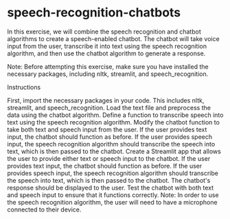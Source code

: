 # speech-recognition-chatbots

In this exercise, we will combine the speech recognition and chatbot algorithms to create a speech-enabled chatbot. The chatbot will take voice input from the user, transcribe it into text using the speech recognition algorithm, and then use the chatbot algorithm to generate a response.

Note: Before attempting this exercise, make sure you have installed the necessary packages, including nltk, streamlit, and speech_recognition.


Instructions

First, import the necessary packages in your code. This includes nltk, streamlit, and speech_recognition.
Load the text file and preprocess the data using the chatbot algorithm.
Define a function to transcribe speech into text using the speech recognition algorithm.
Modify the chatbot function to take both text and speech input from the user. If the user provides text input, the chatbot should function as before. If the user provides speech input, the speech recognition algorithm should transcribe the speech into text, which is then passed to the chatbot.
Create a Streamlit app that allows the user to provide either text or speech input to the chatbot. If the user provides text input, the chatbot should function as before. If the user provides speech input, the speech recognition algorithm should transcribe the speech into text, which is then passed to the chatbot. The chatbot's response should be displayed to the user.
Test the chatbot with both text and speech input to ensure that it functions correctly.
Note: In order to use the speech recognition algorithm, the user will need to have a microphone connected to their device.
